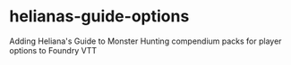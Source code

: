 # helianas-guide-options
Adding Heliana's Guide to Monster Hunting compendium packs for player options to Foundry VTT
